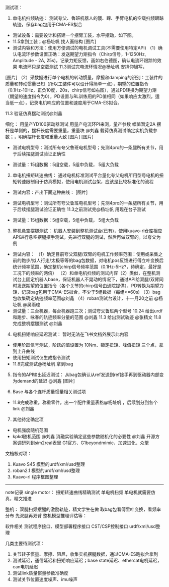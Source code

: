 测试项：
1. 单电机扫频轨迹：
测试夸父、鲁班机器人的髋、踝、手臂电机的空载扫频跟踪轨迹，保存bag包用于CMA-ES拟合
- 测试设备：需要设计和搭建一个摆臂工装，水平摆动，如下图。
- 11.5拿到工装；@杨址帆 找人画结构
[图片]
- 测试内容和方法：使用方便调试的电机调试工具(不需要使用特定API)
（1）确认电流环参数设置正确：发送期望力矩指令（Chirp信号，1-1250Hz, Amplitude - 2A, 25s)，记录力矩反馈，画如右伯德图，确认电流环跟踪的效果
电流环只是空载测试
 11.3测试完电流环情况@杨址帆 安排仰旭写，


[图片]
（2）采数据进行单个电机的转动惯量，摩擦和damping的识别：工装件的质量和转动惯量已知（所以工装件可以设计得简单一点），期望的位置指令（0.1Hz-10Hz，正负10度，20s，chirp信号如右图），通过PD转换为期望力矩（期望的速度指令为0），PD设置与RL训练用的PD值相同（如果响应太激烈，适当低一点），记录电机响应的位置和速度用于CMA-ES拟合。

11.3 验证仿真摆动测试@刘鑫 

细化：
用量产YD100驱动器测试
用量产电流环PI来测，量产参数
幅值暂定2A
摆杆是单侧的，摆杆长度需要重量，重量块 @刘鑫 载荷仿真测试确定实机负载参数；，明确摆杆长度和重量大致
[图片]
[图片]

- 测试电机型号：测试所有夸父鲁班电机型号；先测4pro的一条腿所有关节，用于后续摆腿测试验证正确性

- 测试量：15组数据：5组空载，5组中负载， 5组大负载

2. 单电机扭矩转速曲线：
通过电机标准测试平台量化夸父电机所用型号电机的扭矩转速限制用于仿真模拟，使用电机测试台架，应该是比较标准化的流程
- 测试内容：产出下面这种曲线：
[图片]

- 测试电机型号：测试所有夸父鲁班电机型号；先测4pro的一条腿所有关节，用于后续摆腿测试验证正确性
11.3之前测试完@杨址帆 用现在台子测试

- 测试量：15组数据：5组空载，5组中负载， 5组大负载

3. 整机悬空摆腿测试：
机器人安装到整机测试台(已有)，使用kuavo-rl仓库相应API进行悬空摆腿摆手测试，先进行双腿的测试，然后再做双臂的。以夸父为例
- 测试内容：
（1）确定目前夸父双腿/双臂的电机工作频率范围：使用或采集之前的跑步/拟人行走/太极等等的bag包数据，对电机pos反馈进行傅立叶变换后统计频率范围，确定整机chirp信号频率范围（0.1Hz-5Hz?，待确定，最好是工况下的频率的两倍）
（2）和单电机扫频的测试内容（2）类似，在整机测试台上固定机器人base，保证机器人不晃动的情况下，通过API给双腿/双臂同时发送期望的位置指令（各个关节的chirp信号由通院提供），PD转换为期望力矩，记录bag包用于CMA-ES拟合，不少于5组数据（每组>=60s)
（3）bag包收集确定轨迹频率范围@刘鑫 
（4）roban测试台设计，十一月20之前 @杨址帆 @吴雨璁 
- 测试量：三台机器，每台机器跑三次；测试夸父鲁班两个型号
10.24 给出urdf和跑步、咏春的轨迹频率分量的范围 @刘鑫 
11.3 给出测试轨迹 @张精文 
11.8 完成整机摆腿测试 @刘鑫 


4. 电机扭矩响应延迟测试：
暂时无法在飞书文档外展示此内容
- 使用阶跃信号测试，阶跃的值设置为 10Nm、额定扭矩、峰值扭矩 三个点，拿到上升曲线
- 使用扭矩测试仪生成指令测试 
- 11.8完成测试@杨址帆 拿到bag


5. 指令的API输出延迟测试：
从bag包确认从ref发送到ref接手再到驱动器内部变为demand的延迟 @刘鑫 
[图片]


6. Base 与各个连杆质量惯量相关测试项
- 11.8完成称重。称重零件，出一个配件重量表格@杨址帆 ，后续划分到各个link @刘鑫 


7. 其他待定确定项
- 电机强度随机范围
- kpkd随机范围
@刘鑫 消融实验确定这些参数随机化的必要性
@刘鑫 开源方案调研列到sim2real表里 G1官方、G1beyondmimic、加速进化、众擎



文档核对项：
1. Kuavo S45 模型的urdf/xml/usd整理
2. roban2.1 模型的urdf/xml/usd整理
3. Kuavo-rl 程序框图整理




---
note记录
single motor：
扭矩转速曲线精确测试
单电机扫频
单电机就需要仿真，精文推进

整机：
双腿扫频摆腿的激励轨迹，精文学生在做
取bag包看傅里叶变换，看频率分布
先双腿再双臂
整机模型推理评估等：

软件相关
测试程序接口、模型部署程序接口
CST/CSP控制接口
urdf/xml/usd整理

几类主要待测试项：
1. 关节转子惯量、摩擦、阻尼，收集实机摆腿数据，通过CMA-ES跑拟合拿到
2. 测试延迟，通信延迟和扭矩响应延迟；base state延迟、ethercat电机延迟，can电机延迟
3. 测试link质量惯量参数准确度
4. 测试关节位置速度噪声、imu噪声
